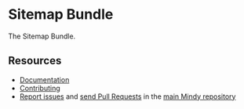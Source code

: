 # Sitemap Bundle

The Sitemap Bundle.

Resources
---------

  * [Documentation](https://mindy-cms.com/doc/current/components/asset/introduction.html)
  * [Contributing](https://mindy-cms.com/doc/current/contributing/index.html)
  * [Report issues](https://github.com/mindyphp/mindy/issues) and
    [send Pull Requests](https://github.com/mindyphp/mindy/pulls)
    in the [main Mindy repository](https://github.com/mindyphp/mindy)